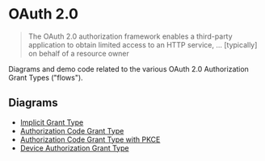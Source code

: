 # OAuth 2.0

> The OAuth 2.0 authorization framework enables a third-party application to obtain limited access to an HTTP service, ... [typically] on behalf of a resource owner

Diagrams and demo code related to the various OAuth 2.0 Authorization Grant Types ("flows").

## Diagrams

- [Implicit Grant Type](./01_implicit.md)
- [Authorization Code Grant Type](./02_code.md)
- [Authorization Code Grant Type with PKCE](./03_pkce.md)
- [Device Authorization Grant Type](./04_device.md)
